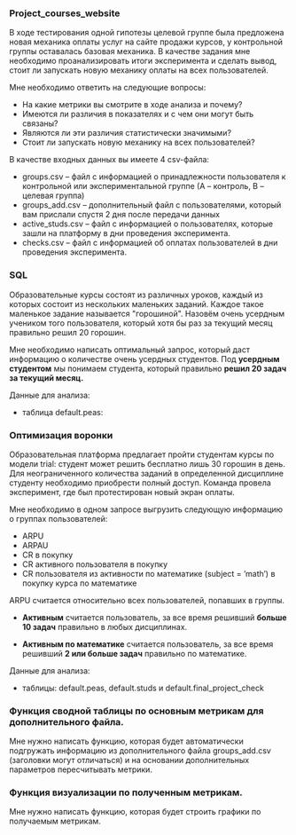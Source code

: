 ### Project_courses_website

В ходе тестирования одной гипотезы целевой группе была предложена новая механика оплаты услуг на сайте продажи курсов, у контрольной группы оставалась базовая механика. В качестве задания мне необходимо проанализировать итоги эксперимента и сделать вывод, стоит ли запускать новую механику оплаты на всех пользователей.

Мне необходимо ответить на следующие вопросы:

- На какие метрики вы смотрите в ходе анализа и почему?
- Имеются ли различия в показателях и с чем они могут быть связаны?
- Являются ли эти различия статистически значимыми?
- Стоит ли запускать новую механику на всех пользователей?

В качестве входных данных вы имеете 4 csv-файла:
- groups.csv – файл с информацией о принадлежности пользователя к контрольной или экспериментальной группе (А – контроль, B – целевая группа) 
- groups_add.csv – дополнительный файл с пользователями, который вам прислали спустя 2 дня после передачи данных
- active_studs.csv – файл с информацией о пользователях, которые зашли на платформу в дни проведения эксперимента. 
- checks.csv – файл с информацией об оплатах пользователей в дни проведения эксперимента.

### SQL

Образовательные курсы состоят из различных уроков, каждый из которых состоит из нескольких маленьких заданий. Каждое такое маленькое задание называется "горошиной". Назовём очень усердным учеником того пользователя, который хотя бы раз за текущий месяц правильно решил 20 горошин.

Мне необходимо написать оптимальный запрос, который даст информацию о количестве очень усердных студентов. 
Под **усердным студентом** мы понимаем студента, который правильно **решил 20 задач за текущий месяц.**

Данные для анализа:
- таблица default.peas:

### Оптимизация воронки

Образовательная платформа предлагает пройти студентам курсы по модели trial: студент может решить бесплатно лишь 30 горошин в день. Для неограниченного количества заданий в определенной дисциплине студенту необходимо приобрести полный доступ. Команда провела эксперимент, где был протестирован новый экран оплаты.

Мне необходимо в одном запросе выгрузить следующую информацию о группах пользователей:

- ARPU 
- ARPAU 
- CR в покупку 
- СR активного пользователя в покупку 
- CR пользователя из активности по математике (subject = ’math’) в покупку курса по математике

ARPU считается относительно всех пользователей, попавших в группы.

- **Активным** считается пользователь, за все время решивший **больше 10 задач** правильно в любых дисциплинах.

- **Активным по математике** считается пользователь, за все время решивший **2 или больше задач** правильно по математике.

Данные для анализа:
- таблицы: default.peas, default.studs и default.final_project_check

### Функция сводной таблицы по основным метрикам для дополнительного файла.
Мне нужно написать функцию, которая будет автоматически подгружать информацию из дополнительного файла groups_add.csv (заголовки могут отличаться) и на основании дополнительных параметров пересчитывать метрики.

### Функция визуализации по полученным метрикам.
Мне нужно написать функцию, которая будет строить графики по получаемым метрикам.

